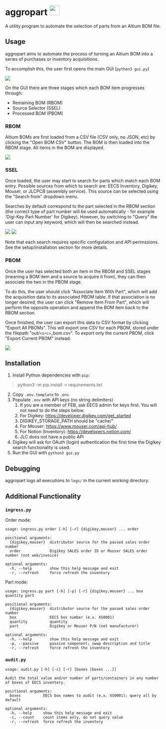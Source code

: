 # aggropart <img src="images/logo.png" width="32px" height="32px">

A utility program to automate the selection of
parts from an Altium BOM file.

## Usage

aggropart aims to automate the process of turning an Altium BOM
into a series of purchases or inventory acquisitions.

To accomplish this, the user first opens the main GUI (`python3 gui.py`)

![](images/blank.png)

On the GUI there are three stages which each BOM item progresses through:

- Remaining BOM (RBOM)
- Source Selector (SSEL)
- Processed BOM (PBOM)

### RBOM

Altium BOMs are first loaded from a CSV file (CSV only, no JSON, etc)
by clicking the "Open BOM CSV" button. The BOM is then loaded into
the RBOM stage. All items in the BOM are displayed.

![](images/rbom.png)

### SSEL

Once loaded, the user may start to search for parts which match
each BOM entry. Possible sources from which to search are:
EECS Inventory, Digikey, Mouser, or JLCPCB (assembly service).
This source can be selected using the "Search from" dropdown menu.

Searches by default correspond to the part selected in the RBOM
section (the correct type of part number will be used automatically -
for example 'Digi-Key Part Number' for Digikey). However, by
switching to "Query" the user can input any keyword, which will
then be searched instead.

![](images/ssel_main.png)
![](images/ssel_src.png)

Note that each search requires specific configutation and API
perimssions. See the setup/installation section for more details.

### PBOM

Once the user has selected both an item in the RBOM and SSEL stages
(meaning a BOM item and a source to acquire it from), they can then
associate the two in the PBOM stage.

To do this, the user should click "Associate Item With Part", which
will add the acquisition data to its associated PBOM table. If that
association is no longer desired, the user can click
"Remove Item From Part", which will perform the opposite operation
and append the BOM item back to the RBOM section.

Once finished, the user can export this data to CSV format by
clicking "Export All PBOMs". This will export one CSV for each PBOM,
stored under the filepath "out/`<src>`_bom.csv". To export only the
current PBOM, click "Export Current PBOM" instead.

![](images/pbom.png)

## Installation

1. Install Python dependencies with `pip`:

> python3 -m pip install -r requirements.txt

2. Copy `.env.template` to `.env`
3. Populate `.env` with API keys (no string delimiters)
   1. If you are a member of FEB, ask EECS admin for keys first.
      You will not need to do the steps below.
   2. For Digikey: https://developer.digikey.com/get_started
   3. DIGIKEY_STORAGE_PATH should be "cache/"
   4. For Mouser: https://www.mouser.com/api-hub/
   5. For Notion (Inventory): https://developers.notion.com/
   6. JLC does not have a public API
4. Digikey will ask for OAuth (login) authentication the first
   time the Digikey search functionality is used.
5. Run the GUI with `python3 gui.py`

## Debugging
aggropart logs all executions to `logs/` in the current working directory.

## Additional Functionality

### `ingress.py`

Order mode:
```
usage: ingress.py order [-h] [-r] {digikey,mouser} ... order

positional arguments:
  {digikey,mouser}  distributor source for the passed sales order number
  order             Digikey SALES order ID or Mouser SALES order number (not web/invoice)

optional arguments:
  -h, --help        show this help message and exit
  -r, --refresh     force refresh the inventory
```

Part mode:
```
usage: ingress.py part [-h] [-p] [-r] {digikey,mouser} ... box quantity part

positional arguments:
  {digikey,mouser}  distributor source for the passed sales order number
  box               EECS box number (e.x. XS0001)
  quantity          quantity
  part              Digikey or Mouser P/N (not manufacturer)

optional arguments:
  -h, --help        show this help message and exit
  -p, --passive     passive component; swap description and title
  -r, --refresh     force refresh the inventory
```

### `audit.py`

```
usage: audit.py [-h] [-c] [-r] [boxes [boxes ...]]

Audit the total value and/or number of parts/containers in any number of boxes of EECS inventory.

positional arguments:
  boxes          EECS box names to audit (e.x. XS0001); query all by default

optional arguments:
  -h, --help     show this help message and exit
  -c, --count    count items only, do not query value
  -r, --refresh  force refresh the inventory
```
